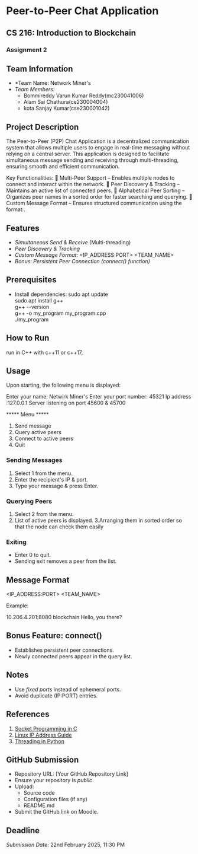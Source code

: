 # Peer-to-Peer Chat Application

## CS 216: Introduction to Blockchain
### Assignment 2

## Team Information
- *Team Name: Network Miner's
- *Team Members:*
  - Bommireddy Varun Kumar Reddy(mc230041006)
  - Alam Sai Chathura(ce230004004)
  - kota Sanjay Kumar(cse230001042)

## Project Description
The Peer-to-Peer (P2P) Chat Application is a decentralized communication system that allows multiple users to engage in real-time messaging without relying on a central server. This application is designed to facilitate simultaneous message sending and receiving through multi-threading, ensuring smooth and efficient communication.

Key Functionalities:
🔹 Multi-Peer Support – Enables multiple nodes to connect and interact within the network.
🔹 Peer Discovery & Tracking – Maintains an active list of connected peers.
🔹 Alphabetical Peer Sorting – Organizes peer names in a sorted order for faster searching and querying.
🔹 Custom Message Format – Ensures structured communication using the format:.


## Features
- *Simultaneous Send & Receive* (Multi-threading)
- *Peer Discovery & Tracking*
- *Custom Message Format:* <IP_ADDRESS:PORT> <TEAM_NAME> <MESSAGE>
- *Bonus: Persistent Peer Connection (connect() function)*

## Prerequisites
- Install dependencies:
  sudo apt update  
sudo apt install g++  
g++ --version  
g++ -o my_program my_program.cpp  
./my_program  

## How to Run
run in C++ with c++11 or c++17,


## Usage
Upon starting, the following menu is displayed:

Enter your name: Netwirk Miner's
Enter your port number: 45321
Ip address :127.0.0.1
Server listening on port 45600 & 45700

***** Menu *****
1. Send message
2. Query active peers
3. Connect to active peers
0. Quit


### Sending Messages
1. Select 1 from the menu.
2. Enter the recipient's IP & port.
3. Type your message & press Enter.

### Querying Peers
1. Select 2 from the menu.
2. List of active peers is displayed.
3.Arranging them in sorted order so that the node can check them easily 

### Exiting
- Enter 0 to quit.
- Sending exit removes a peer from the list.

## Message Format

<IP_ADDRESS:PORT> <TEAM_NAME> <MESSAGE>

Example:

10.206.4.201:8080 blockchain Hello, you there?


## Bonus Feature: connect()
- Establishes persistent peer connections.
- Newly connected peers appear in the query list.

## Notes
- Use *fixed ports* instead of ephemeral ports.
- Avoid duplicate (IP:PORT) entries.

## References
1. [Socket Programming in C](https://www.geeksforgeeks.org/socket-programming-cc/)
2. [Linux IP Address Guide](https://www.ionos.com/digitalguide/hosting/technical-matters/get-linux-ip-address/)
3. [Threading in Python](https://docs.python.org/3/library/threading.html)

## GitHub Submission
- Repository URL: [Your GitHub Repository Link]
- Ensure your repository is *public*.
- Upload:
  - Source code
  - Configuration files (if any)
  - README.md
- Submit the GitHub link on Moodle.

## Deadline
*Submission Date:* 22nd February 2025, 11:30 PM

